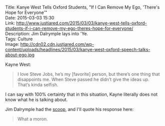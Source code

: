 Title: Kanye West Tells Oxford Students, "If I Can Remove My Ego, 'There's Hope for Everyone'"  
Date: 2015-03-03 15:30  
Link: http://www.justjared.com/2015/03/03/kanye-west-tells-oxford-students-if-i-can-remove-my-ego-theres-hope-for-everyone/  
Description: Jim Dalrymple lays into 'Ye.  
Tags: Culture  
Image: http://cdn02.cdn.justjared.com/wp-content/uploads/headlines/2015/03/kanye-west-oxford-speech-talks-about-ego.jpg  

Kayne West:

> I love Steve Jobs, he’s my [favorite] person, but there’s one thing that disappoints me. When Steve passed he didn’t give the ideas up. That’s kinda selfish.

I can say with 100% certainty that in this situation, Kayne literally does not know what he is talking about.

Jim Dalrymple had the [scoop][loopinsight], and I'll quote his response here:

> What a moron.

[loopinsight]: http://www.loopinsight.com/2015/03/03/fuck-off-kayne/ "Jim Dalrymple hating on Kayne"